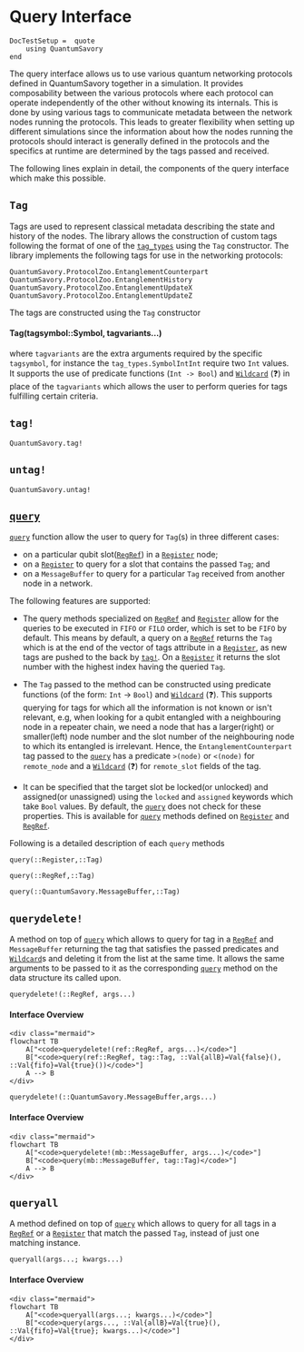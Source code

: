 # Query Interface

```@meta
DocTestSetup =  quote
    using QuantumSavory
end
```
The query interface allows us to use various quantum networking protocols defined in QuantumSavory together in a simulation. It provides composability between the various protocols where each protocol can operate independently of the other without knowing its internals. This is done by using various tags to communicate metadata between the network nodes running the protocols. This leads to greater flexibility when setting up different simulations since the information about how the nodes running the protocols should interact is generally defined in the protocols and the specifics at runtime are determined by the tags passed and received.

The following lines explain in detail, the components of the query interface which make this possible.

## `Tag`
Tags are used to represent classical metadata describing the state and history of the nodes. The library allows the construction of custom tags following the format of one of the [`tag_types`](@ref) using the `Tag` constructor. The library implements the following tags for use in the networking protocols:

```@docs
QuantumSavory.ProtocolZoo.EntanglementCounterpart
QuantumSavory.ProtocolZoo.EntanglementHistory
QuantumSavory.ProtocolZoo.EntanglementUpdateX
QuantumSavory.ProtocolZoo.EntanglementUpdateZ
```

The tags are constructed using the `Tag` constructor
#### Tag(tagsymbol::Symbol, tagvariants...)
where `tagvariants` are the extra arguments required by the specific `tagsymbol`, for instance the `tag_types.SymbolIntInt` require two `Int` values. It supports the use of predicate functions (`Int -> Bool`) and [`Wildcard`](@ref) (❓) in place of the `tagvariants` which allows the user to perform queries for tags fulfilling certain criteria.

## `tag!`
```@docs
QuantumSavory.tag!
```

## `untag!`
```@docs
QuantumSavory.untag!
```

## [`query`](@ref)

[`query`](@ref) function allow the user to query for `Tag`(s) in three different cases:
- on a particular qubit slot([`RegRef`](@ref)) in a [`Register`](@ref) node;
- on a [`Register`](@ref) to query for a slot that contains the passed `Tag`; and
- on a `MessageBuffer` to query for a particular `Tag` received from another node in a network.

The following features are supported:
- The query methods specialized on [`RegRef`](@ref) and [`Register`](@ref) allow for the queries to be executed in `FIFO` or `FILO` order, which is set to be `FIFO` by default. This means by default, a query on a [`RegRef`](@ref) returns the `Tag` which is at the end of the vector of tags attribute in a [`Register`](@ref), as new tags are pushed to the back by [`tag!`](@ref). On a [`Register`](@ref) it returns the slot number with the highest index having the queried `Tag`.

- The `Tag` passed to the method can be constructed using predicate functions (of the form: `Int` -> `Bool`) and [`Wildcard`](@ref) (❓). This supports querying for tags for which all the information is not known or isn't relevant, e.g, when looking for a qubit entangled with a neighbouring node in a repeater chain, we need a node that has a larger(right) or smaller(left) node number and the slot number of the neighbouring node to which its entangled is irrelevant. Hence, the `EntanglementCounterpart` tag passed to the [`query`](@ref) has a predicate `>(node)` or `<(node)` for `remote_node` and a [`Wildcard`](@ref) (❓) for `remote_slot` fields of the tag.

- It can be specified that the target slot be locked(or unlocked) and assigned(or unassigned) using the `locked` and `assigned` keywords which take `Bool` values. By default, the [`query`](@ref) does not check for these properties. This is available for [`query`](@ref) methods defined on [`Register`](@ref) and [`RegRef`](@ref).

Following is a detailed description of each `query` methods

```@docs
query(::Register,::Tag)
```

```@docs
query(::RegRef,::Tag) 
```

```@docs
query(::QuantumSavory.MessageBuffer,::Tag)
```

## `querydelete!`
A method on top of [`query`](@ref) which allows to query for tag in a [`RegRef`](@ref) and `MessageBuffer` returning the tag that satisfies the passed predicates and [`Wildcard`](@ref)s and deleting it from the list at the same time. It allows the same arguments to be passed to it as the corresponding [`query`](@ref) method on the data structure its called upon.

```@docs
querydelete!(::RegRef, args...)
```

#### Interface Overview

```@raw html
<div class="mermaid">
flowchart TB
    A["<code>querydelete!(ref::RegRef, args...)</code>"]
    B["<code>query(ref::RegRef, tag::Tag, ::Val{allB}=Val{false}(), ::Val{fifo}=Val{true}())</code>"]
    A --> B
</div>
```

```@docs
querydelete!(::QuantumSavory.MessageBuffer,args...)
```

#### Interface Overview

```@raw html
<div class="mermaid">
flowchart TB
    A["<code>querydelete!(mb::MessageBuffer, args...)</code>"]
    B["<code>query(mb::MessageBuffer, tag::Tag)</code>"]
    A --> B
</div>
```

## `queryall`
A method defined on top of [`query`](@ref) which allows to query for all tags in a [`RegRef`](@ref) or a [`Register`](@ref) that match the passed `Tag`, instead of just one matching instance.

```@docs
queryall(args...; kwargs...)
```

#### Interface Overview

```@raw html
<div class="mermaid">
flowchart TB
    A["<code>queryall(args...; kwargs...)</code>"]
    B["<code>query(args..., ::Val{allB}=Val{true}(), ::Val{fifo}=Val{true}; kwargs...)</code>"]
</div>
```